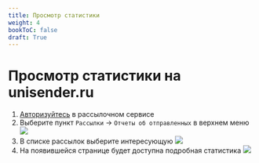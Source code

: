 ```yaml
---
title: Просмотр статистики
weight: 4
bookToC: false
draft: True
---
```


# Просмотр статистики на unisender.ru

1. [Авторизуйтесь](../auth) в рассылочном сервисе
2. Выберите пункт `Рассылки` → `Отчеты об отправленных` в верхнем меню ![](../img/unisender_stats_page_link.png) 
3. В списке рассылок выберите интересующую ![](../img/unisender_stats_page_list.png)
4. На появившейся странице будет доступна подробная статистика ![](../img/unisender_stats_page.png)